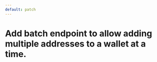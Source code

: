 ```yaml
---
default: patch
---
```


# Add batch endpoint to allow adding multiple addresses to a wallet at a time.
